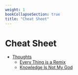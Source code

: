 ```yaml
---
weight: 1
bookCollapseSection: true
title: "Cheat Sheet"
---
```


# Cheat Sheet

- [Thoughts](thoughts/)
  - [Every Thing is a Remix](thoughts/everyThingIsAMixTape/)
  - [Knowledge Is Not My God](thoughts/knowledgeIsNotMyGod/)
